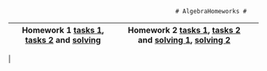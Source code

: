                                                    # AlgebraHomeworks #
| Homework 1 [tasks 1](https://user-images.githubusercontent.com/58429452/75029761-57f47200-54ab-11ea-8ce8-c0739b838327.png), [tasks 2](https://user-images.githubusercontent.com/58429452/75030167-39db4180-54ac-11ea-9136-a4b0a3aaa26e.png) and [solving](https://user-images.githubusercontent.com/58429452/75030007-e0731280-54ab-11ea-8b5c-88d04b7bb7d4.jpg) | Homework 2 [tasks 1](https://user-images.githubusercontent.com/58429452/75030201-495a8a80-54ac-11ea-9c59-b3726ffb9cbd.png), [tasks 2](https://user-images.githubusercontent.com/58429452/75030227-58413d00-54ac-11ea-9827-839f6198d668.png) and [solving 1](https://user-images.githubusercontent.com/58429452/75030270-6d1dd080-54ac-11ea-986b-2097e9368d14.jpg), [solving 2](https://user-images.githubusercontent.com/58429452/75030303-7dce4680-54ac-11ea-9666-27220bebb15c.png) |                |
|------------------|----------------|----------------|
|
